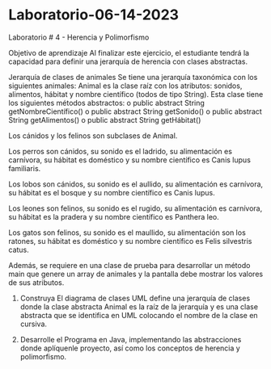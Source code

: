# Laboratorio-06-14-2023
Laboratorio # 4 - Herencia y Polimorfismo

Objetivo de aprendizaje Al finalizar este ejercicio, el estudiante tendrá la capacidad 
para definir una jerarquía de herencia con clases abstractas.

Jerarquía de clases de animales Se tiene una jerarquía taxonómica con los siguientes 
animales: 
Animal es la clase raíz con los atributos: sonidos, alimentos, hábitat y nombre científico 
(todos de tipo String). 
Esta clase tiene los siguientes métodos abstractos: 
  o public abstract String getNombreCientífico() 
  o public abstract String getSonido() 
  o public abstract String getAlimentos() 
  o public abstract String getHábitat() 

Los cánidos y los felinos son subclases de Animal. 

Los perros son cánidos, su sonido es el ladrido, su alimentación es carnívora, su hábitat 
es doméstico y su nombre científico es Canis lupus familiaris. 

Los lobos son cánidos, su sonido es el aullido, su alimentación es carnívora, su hábitat 
es el bosque y su nombre científico es Canis lupus. 

Los leones son felinos, su sonido es el rugido, su alimentación es carnívora, su hábitat 
es la pradera y su nombre científico es Panthera leo. 

Los gatos son felinos, su sonido es el maullido, su alimentación son los ratones, su 
hábitat es doméstico y su nombre científico es Felis silvestris catus. 

Además, se requiere en una clase de prueba para desarrollar un método main que 
genere un array de animales y la pantalla debe mostrar los valores de sus atributos. 

1. Construya El diagrama de clases UML define una jerarquía de clases donde la 
clase abstracta Animal es la raíz de la jerarquía y es una clase abstracta que se 
identifica en UML colocando el nombre de la clase en cursiva. 

2. Desarrolle el Programa en Java, implementando las abstracciones donde 
aplíquenle proyecto, así como los conceptos de herencia y polimorfismo. 
